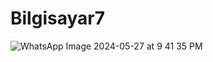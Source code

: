 # Bilgisayar7
![WhatsApp Image 2024-05-27 at 9 41 35 PM](https://github.com/Efesykru/Bilgisayar7/assets/153976262/310135e1-e7c8-42ed-b38d-045808fd5fe8)
